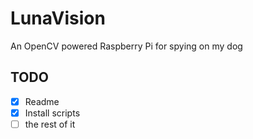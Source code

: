 LunaVision
==========
An OpenCV powered Raspberry Pi for spying on my dog

TODO
----
- [x] Readme
- [x] Install scripts
- [ ] the rest of it